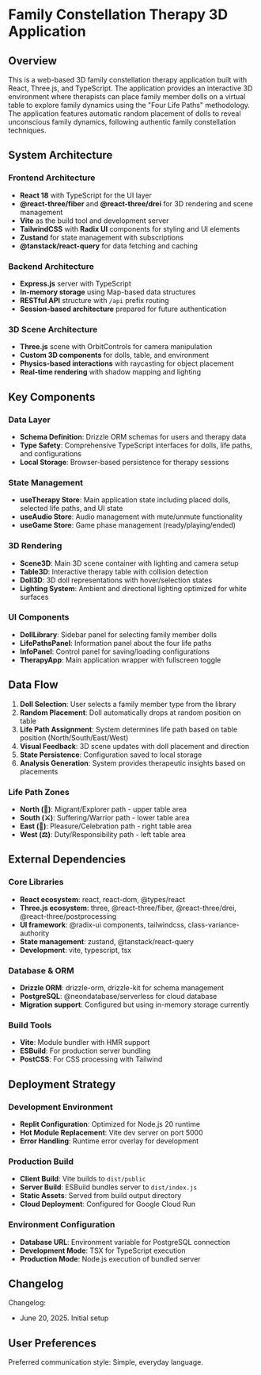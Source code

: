 # Family Constellation Therapy 3D Application

## Overview

This is a web-based 3D family constellation therapy application built with React, Three.js, and TypeScript. The application provides an interactive 3D environment where therapists can place family member dolls on a virtual table to explore family dynamics using the "Four Life Paths" methodology. The application features automatic random placement of dolls to reveal unconscious family dynamics, following authentic family constellation techniques.

## System Architecture

### Frontend Architecture
- **React 18** with TypeScript for the UI layer
- **@react-three/fiber** and **@react-three/drei** for 3D rendering and scene management
- **Vite** as the build tool and development server
- **TailwindCSS** with **Radix UI** components for styling and UI elements
- **Zustand** for state management with subscriptions
- **@tanstack/react-query** for data fetching and caching

### Backend Architecture
- **Express.js** server with TypeScript
- **In-memory storage** using Map-based data structures
- **RESTful API** structure with `/api` prefix routing
- **Session-based architecture** prepared for future authentication

### 3D Scene Architecture
- **Three.js** scene with OrbitControls for camera manipulation
- **Custom 3D components** for dolls, table, and environment
- **Physics-based interactions** with raycasting for object placement
- **Real-time rendering** with shadow mapping and lighting

## Key Components

### Data Layer
- **Schema Definition**: Drizzle ORM schemas for users and therapy data
- **Type Safety**: Comprehensive TypeScript interfaces for dolls, life paths, and configurations
- **Local Storage**: Browser-based persistence for therapy sessions

### State Management
- **useTherapy Store**: Main application state including placed dolls, selected life paths, and UI state
- **useAudio Store**: Audio management with mute/unmute functionality
- **useGame Store**: Game phase management (ready/playing/ended)

### 3D Rendering
- **Scene3D**: Main 3D scene container with lighting and camera setup
- **Table3D**: Interactive therapy table with collision detection
- **Doll3D**: 3D doll representations with hover/selection states
- **Lighting System**: Ambient and directional lighting optimized for white surfaces

### UI Components
- **DollLibrary**: Sidebar panel for selecting family member dolls
- **LifePathsPanel**: Information panel about the four life paths
- **InfoPanel**: Control panel for saving/loading configurations
- **TherapyApp**: Main application wrapper with fullscreen toggle

## Data Flow

1. **Doll Selection**: User selects a family member type from the library
2. **Random Placement**: Doll automatically drops at random position on table
3. **Life Path Assignment**: System determines life path based on table position (North/South/East/West)
4. **Visual Feedback**: 3D scene updates with doll placement and direction
5. **State Persistence**: Configuration saved to local storage
6. **Analysis Generation**: System provides therapeutic insights based on placements

### Life Path Zones
- **North (🧭)**: Migrant/Explorer path - upper table area
- **South (⚔️)**: Suffering/Warrior path - lower table area  
- **East (🌅)**: Pleasure/Celebration path - right table area
- **West (⚖️)**: Duty/Responsibility path - left table area

## External Dependencies

### Core Libraries
- **React ecosystem**: react, react-dom, @types/react
- **Three.js ecosystem**: three, @react-three/fiber, @react-three/drei, @react-three/postprocessing
- **UI framework**: @radix-ui components, tailwindcss, class-variance-authority
- **State management**: zustand, @tanstack/react-query
- **Development**: vite, typescript, tsx

### Database & ORM
- **Drizzle ORM**: drizzle-orm, drizzle-kit for schema management
- **PostgreSQL**: @neondatabase/serverless for cloud database
- **Migration support**: Configured but using in-memory storage currently

### Build Tools
- **Vite**: Module bundler with HMR support
- **ESBuild**: For production server bundling
- **PostCSS**: For CSS processing with Tailwind

## Deployment Strategy

### Development Environment
- **Replit Configuration**: Optimized for Node.js 20 runtime
- **Hot Module Replacement**: Vite dev server on port 5000
- **Error Handling**: Runtime error overlay for development

### Production Build
- **Client Build**: Vite builds to `dist/public`
- **Server Build**: ESBuild bundles server to `dist/index.js`
- **Static Assets**: Served from build output directory
- **Cloud Deployment**: Configured for Google Cloud Run

### Environment Configuration
- **Database URL**: Environment variable for PostgreSQL connection
- **Development Mode**: TSX for TypeScript execution
- **Production Mode**: Node.js execution of bundled server

## Changelog

Changelog:
- June 20, 2025. Initial setup

## User Preferences

Preferred communication style: Simple, everyday language.